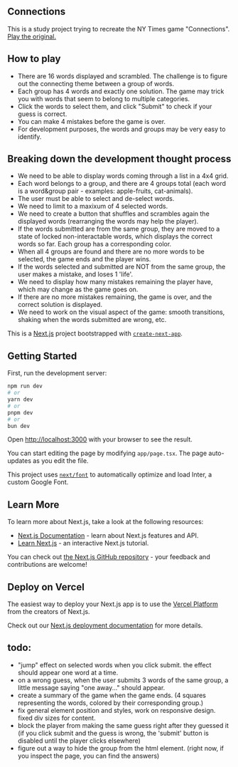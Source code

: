 ## Connections
This is a study project trying to recreate the NY Times game "Connections". [Play the original.](https://www.nytimes.com/games/connections)

## How to play
- There are 16 words displayed and scrambled. The challenge is to figure out the connecting theme between a group of words.
- Each group has 4 words and exactly one solution. The game may trick you with words that seem to belong to multiple categories.
- Click the words to select them, and click "Submit" to check if your guess is correct.
- You can make 4 mistakes before the game is over.
- For development purposes, the words and groups may be very easy to identify.

## Breaking down the development thought process
- We need to be able to display words coming through a list in a 4x4 grid.
- Each word belongs to a group, and there are 4 groups total (each word is a word&group pair - examples: apple-fruits, cat-animals).
- The user must be able to select and de-select words.
- We need to limit to a maxixum of 4 selected words.
- We need to create a button that shuffles and scrambles again the displayed words (rearranging the words may help the player).
- If the words submitted are from the same group, they are moved to a state of locked non-interactable words, which displays the correct words so far. Each group has a corresponding color.
- When all 4 groups are found and there are no more words to be selected, the game ends and the player wins.
- If the words selected and submitted are NOT from the same group, the user makes a mistake, and loses 1 'life'.
- We need to display how many mistakes remaining the player have, which may change as the game goes on.
- If there are no more mistakes remaining, the game is over, and the correct solution is displayed.
- We need to work on the visual aspect of the game: smooth transitions, shaking when the words submitted are wrong, etc.

This is a [Next.js](https://nextjs.org/) project bootstrapped with [`create-next-app`](https://github.com/vercel/next.js/tree/canary/packages/create-next-app).

## Getting Started

First, run the development server:

```bash
npm run dev
# or
yarn dev
# or
pnpm dev
# or
bun dev
```

Open [http://localhost:3000](http://localhost:3000) with your browser to see the result.

You can start editing the page by modifying `app/page.tsx`. The page auto-updates as you edit the file.

This project uses [`next/font`](https://nextjs.org/docs/basic-features/font-optimization) to automatically optimize and load Inter, a custom Google Font.

## Learn More

To learn more about Next.js, take a look at the following resources:

- [Next.js Documentation](https://nextjs.org/docs) - learn about Next.js features and API.
- [Learn Next.js](https://nextjs.org/learn) - an interactive Next.js tutorial.

You can check out [the Next.js GitHub repository](https://github.com/vercel/next.js/) - your feedback and contributions are welcome!

## Deploy on Vercel

The easiest way to deploy your Next.js app is to use the [Vercel Platform](https://vercel.com/new?utm_medium=default-template&filter=next.js&utm_source=create-next-app&utm_campaign=create-next-app-readme) from the creators of Next.js.

Check out our [Next.js deployment documentation](https://nextjs.org/docs/deployment) for more details.


## todo: 
- "jump" effect on selected words when you click submit. the effect should appear one word at a time.
- on a wrong guess, when the user submits 3 words of the same group, a little message saying "one away..." should appear.
- create a summary of the game when the game ends. (4 squares representing the words, colored by their corresponding group.)
- fix general element position and styles, work on responsive design. fixed div sizes for content.
- block the player from making the same guess right after they guessed it (if you click submit and the guess is wrong, the 'submit' button is disabled until the player clicks elsewhere)
- figure out a way to hide the group from the html element. (right now, if you inspect the page, you can find the answers)


